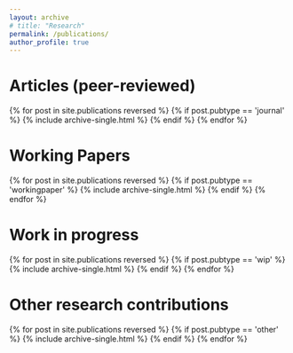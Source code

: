```yaml
---
layout: archive
# title: "Research"
permalink: /publications/
author_profile: true
---
```


<h1>Articles (peer-reviewed)</h1>
{% for post in site.publications reversed %}
  {% if post.pubtype == 'journal' %}
      {% include archive-single.html %}
  {% endif %}
{% endfor %}
<br>
<h1>Working Papers</h1>
{% for post in site.publications reversed %}
  {% if post.pubtype == 'workingpaper' %}
      {% include archive-single.html %}
  {% endif %}
{% endfor %}
<br>
<h1>Work in progress</h1>
{% for post in site.publications reversed %}
  {% if post.pubtype == 'wip' %}
      {% include archive-single.html %}
  {% endif %}
{% endfor %}
<h1>Other research contributions</h1>
{% for post in site.publications reversed %}
  {% if post.pubtype == 'other' %}
      {% include archive-single.html %}
  {% endif %}
{% endfor %}